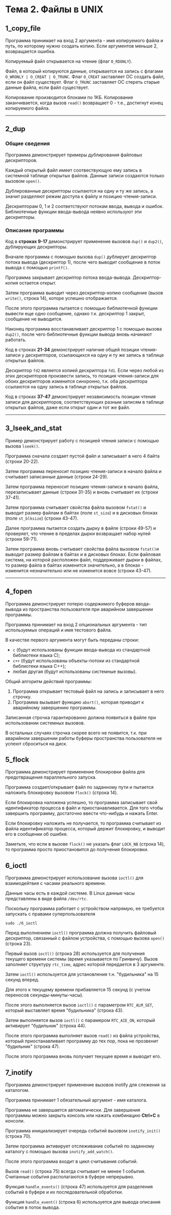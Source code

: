 # Тема 2. Файлы в UNIX

## 1_copy_file

Программа принимает на вход 2 аргумента - имя копируемого файла и путь, по которому нужно создать копию.
Если аргументов меньше 2, возвращается ошибка.

Копируемый файл открывается на чтение (флаг `O_RDONLY`).

Файл, в который копируются данные, открывается на запись с флагами `O_WRONLY | O_CREAT | O_TRUNC`. 
Флаг `O_CREAT` заставляет ОС создать файл, если он файл существует.
Флаг `O_TRUNC` заставляет ОС стереть старые данные файла, если файл существует.

Копирование производится блоками по 1КБ. 
Копирование заканчивается, когда вызов `read()` возвращает 0 - т.е., достигнут конец копируемого файла.


---
## 2_dup

### Общие сведения
Программа демонстрирует примеры дублирования файловых дескрипторов.

Каждый открытый файл имеет соотвествующую ему запись в системной таблице открытых файлов.
Данные записи создаются только вызовом `open()`.

Дублированные дескрипторы ссылаются на одну и ту же запись, 
а значит разделяют режим доступа к файлу и позицию чтения-записи.

Дескрипторам 0, 1 и 2 соответствуют потокам ввода, вывода и ошибок. 
Библиотечные функции ввода-вывода неявно используют эти дескрипторы.

### Описание программы

Код в **строках 9-17** демонстрирует применение вызовов `dup()` и `dup2()`, дублирующих дескрипторы.

Вначале программа с помощью вызова `dup()` дублирует дескриптор потока вывода (дескриптор 1), 
после чего выводит сообщение в поток вывода с помощью `printf()`.

Программа закрывает дескриптор потока ввода-вывода. Дескриптор-копия остается открыт.

Затем программа выводит через дескриптор-копию сообщение (вызов `write()`, строка 14), которе успешно отображается.

После этого программа пытается с помощью библиотечной функции вывести еще одно сообщение,
однако т.к. дескриптор 1 закрыт, сообщение не выводится.

Наконец программа восстанавливает дескриптор 1 с помощью вызова `dup2()`, после чего 
библиотечные функции вывода вновь начинают работать.


Код в строках **21-34** демонстрирует наличие общей позиции чтения-записи у дескрипторов, 
ссылающихся на одну и ту же запись в таблице открытых файлов.

Дескриптор `fd2` является копией дескриптора `fd1`.
Если через любой из этих дескрипторов произвести запись, 
то позиция чтения-записи для обоих дескрипторов изменится синхронно, 
т.к. оба дескриптора ссылаются на одну запись в таблице открытых файлов.

Код в строках **37-47** демонстрирует независимость позиции чтения записи для дескрипторов, 
соответствующих разным записям в таблице открытых файлов, даже если открыт один и тот же файл.

---

## 3_lseek_and_stat

Пример демонстрирует работу с позицией чтения записи с помощью вызова  `lseek()`.

Программа сначала создает пустой файл и записывает в него 4 байта (строки 20-22).

Затем программа переносит позицию чтения-записи в начало файла и считывает записанные данные (строки 24-29).

Затем программа переносит позицию чтения-записи в начало файла, перезаписывает данные (строки 31-35) и вновь считывает их (строки 37-41).

Затем программа считывает свойства файла вызовом `fstat()`
и выводит размер файлам в байтах (поле `st_size`) и в дисковых блоках (поле `st_blksize`) (строки 43-47).

Далее программа пытается создать дырку в файле (строки 49-57) 
и проверяет, что чтение в пределах дырки возвращает набор нулей (строки 59-71).

Затем программа вновь считывает свойства файла вызовом `fstat()`и выводит размер файлам в байтах и в дисковых блоках. 
Если файловая система, на которой расположен файл, поддерживает дырки в файлах,
то размер файла в байтах изменится значительно, а в блоках - изменится незначительно или не изменится вовсе (строки 43-47).

---

## 4_fopen

Программа демонстрирует потерю содержимого буферов ввода-вывода 
из пространства пользователя при аварийном завершении программы.

Программа принимает на вход 2 опциональных аргумента - тип используемых операций и имя тестового файла.

В качестве первого аргумента могут быть переданы строки:
- `с` (будут использованы функции ввода-вывода из стандартной библиотеки языка С);
- `c++` (будут использованы объекты-потоки из стандартной библиотеки языка С++);
- любая другая (будут использованы системные вызовы).

Общий алгоритм действий программы:

1. Программа открывает тестовый файл на запись и записывает в него строчку.
1. Программа вызывает функцию `abort()`, которая приводит к аварийному завершению программы.

Записанная строчка гарантированно должна появиться в файле при использовании системных вызовов.

В остальных случаях строчка скорее всего не появится, 
т.к. при аварийном завершении работы буферы пространства пользователя не успеют сброситься на диск.

## 5_flock

Программа демонстрирует применение блокировки файла для предотвращения параллельного запуска.

Программа создает/открывает файл по заданному пути и пытается наложить блокировку вызовом `flock()` (строка 14).

Если блокировка наложена успешно, то программа записывает свой идентификатор процесса в файл и приостанавливается.
Для того чтобы завершить программу, достаточно ввести что-нибудь и нажать Enter.

Если блокировку наложить не получается, 
то программа считывает из файла идентификатор процесса, который держит блокировку, и выводит его в сообщении об ошибке.

Заметьте, что если в вызове `flock()` не указать флаг `LOCK_NB` (строка 14),
то программа просто приостановится до получения блокировки.

## 6_ioctl

Программа демонстрирует использование вызова `ioctl()` для взаимодейтвия с часами реального времени.

Данные часы есть в каждой системе. В Linux данные часы представлены в виде файла `/dev/rtc`.

Поскольку программа работает с устройством напрямую, ее требуется запускать с правами суперпользователя

    sudo ./6_ioctl

Перед выполнением `ioctl()` программа должна получить файловый дескриптор, связанный с файлом устройства,
с помощью вызова `open()` (строка 23).

Первый вызов `ioctl()` (строка 28) используется для получения текущего времени системы (время указывается по Гринвичу). 
Вызов заполняет структуру `rtc_time`, адрес которой передается в 3 аргументе.

Затем `ioctl()` используется для установления т.н. "будильника" на 15 секунд вперед.

Для этого к текущему времени прибавляется 15 секунд (с учетом переносов секунды-минуты-часы).

После этого выполняется вызов `ioctl()` с параметром `RTC_ALM_SET`, который выставляет время "будильника" (строка 43). 

Затем выполняется вызов `ioctl()` с парамером `RTC_AIE_ON`, который активирует "будильник" (строка 44).

После этого программа выполняет вызов `read()` из файла устройства, 
который приостанавливает программу до тех пор, пока не прозвенит "будильник" (строка 47).

После этого программа вновь получает текущее время и выводит его.

## 7_inotify

Программа демонстрирует применение вызовов inotify для слежения за каталогом.

Программа принимает 1 обязательный аргумент - имя каталога.

Программа не завершается автоматически. 
Для завершения программы можно закрыть консоль или нажать комбинацию **Ctrl+C** в консоли.

Программа инициализирует очередь событий вызовом `inotify_init()` (строка 70).

Затем программа активирует отслеживание событий по заданному каталогу с помощью вызова `inotify_add_watch()`.

После этого программа входит в цикл считывания событий.

Вызов `read()` (строка 75) всегда считывает не менее 1 события. Считанные события располагаются в буфере непрерывно.

Функция `handle_events()` (строка 47) используется для разделения событий в буфере и их последовательной обработки.

Функция `handle_event()` (строка 6) используется для вывода описания события в поток вывода.


